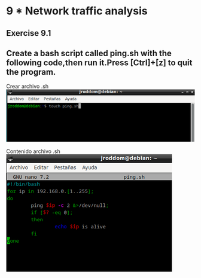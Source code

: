 # 9 * Network traffic analysis

## Exercise 9.1
## Create a bash script called ping.sh with the following code,then run it.Press [Ctrl]+[z] to quit the program.

Crear archivo .sh
![9.1.1 Crear archivo .sh](https://github.com/jroddom0103/DESPLIEGUE/blob/master/Slackware/09_network/Capturas/9.1.1CrearArchivoSH.png)

Contenido archivo .sh
![9.1.2 Contenido archivo .sh](https://github.com/jroddom0103/DESPLIEGUE/blob/master/Slackware/09_network/Capturas/9.1.2ContenidoSH.png)
